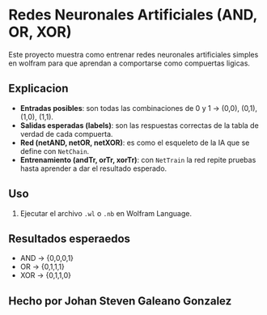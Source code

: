 # Redes Neuronales Artificiales (AND, OR, XOR)

Este proyecto muestra como entrenar redes neuronales artificiales simples en wolfram para que aprendan a comportarse como compuertas ligicas.

## Explicacion

- **Entradas posibles**: son todas las combinaciones de 0 y 1 → (0,0), (0,1), (1,0), (1,1).
- **Salidas esperadas (labels)**: son las respuestas correctas de la tabla de verdad de cada compuerta.
- **Red (netAND, netOR, netXOR)**: es como el esqueleto de la IA que se define con `NetChain`.
- **Entrenamiento (andTr, orTr, xorTr)**: con `NetTrain` la red repite pruebas hasta aprender a dar el resultado esperado.

## Uso

1. Ejecutar el archivo `.wl` o `.nb` en Wolfram Language.
  
## Resultados esperaedos
   - AND → {0,0,0,1}
   - OR  → {0,1,1,1}
   - XOR → {0,1,1,0}


## Hecho por Johan Steven Galeano Gonzalez
